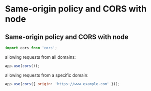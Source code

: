 # Same-origin policy and CORS with node

## Same-origin policy and CORS with node

```js
import cors from 'cors';
```

allowing requests from all domains:

```js
app.use(cors());
```

allowing requests from a specific domain:

```js
app.use(cors({ origin: 'https://www.example.com' }));
```
